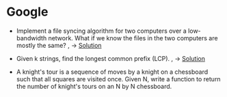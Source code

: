 # Google 

* Implement a file syncing algorithm for two computers over a low-bandwidth network.
What if we know the files in the two computers are mostly the same? , -> [Solution](https://gist.github.com/saurabhgokhale/0161185ee6f454fb8a4238dd9bf43dc6)

* Given k strings, find the longest common prefix (LCP). , -> [Solution](https://www.geeksforgeeks.org/longest-common-prefix-using-word-by-word-matching/)

* A knight's tour is a sequence of moves by a knight on a chessboard such that all squares are visited once.
Given N, write a function to return the number of knight's tours on an N by N chessboard.
